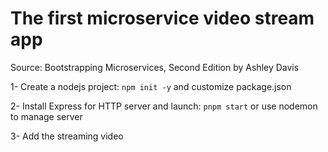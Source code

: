 # The first microservice video stream app
Source: Bootstrapping Microservices, Second Edition by Ashley Davis

1- Create a nodejs project: `npm init -y` and customize package.json
    
2- Install Express for HTTP server and launch: `pnpm start` or use nodemon to manage server

3- Add the streaming video